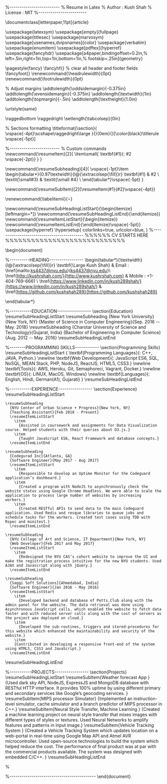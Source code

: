 %-------------------------
% Resume in Latex
% Author : Kush Shah
% License : MIT
%------------------------

\documentclass[letterpaper,11pt]{article}

\usepackage{latexsym}
\usepackage[empty]{fullpage}
\usepackage{titlesec}
\usepackage{marvosym}
\usepackage[usenames,dvipsnames]{color}
\usepackage{verbatim}
\usepackage{enumitem}
\usepackage[pdftex]{hyperref}
\usepackage{fancyhdr}
\usepackage[a4paper,bindingoffset=0.2in,%
            left=.5in,right=1in,top=1in,bottom=1in,%
            footskip=.25in]{geometry}

\pagestyle{fancy}
\fancyhf{} % clear all header and footer fields
\fancyfoot{}
\renewcommand{\headrulewidth}{0pt}
\renewcommand{\footrulewidth}{0pt}

% Adjust margins
\addtolength{\oddsidemargin}{-0.375in}
\addtolength{\evensidemargin}{-0.375in}
\addtolength{\textwidth}{1in}
\addtolength{\topmargin}{-.5in}
\addtolength{\textheight}{1.0in}

\urlstyle{same}

\raggedbottom
\raggedright
\setlength{\tabcolsep}{0in}

% Sections formatting
\titleformat{\section}{
  \vspace{-4pt}\scshape\raggedright\large
}{}{0em}{}[\color{black}\titlerule \vspace{-5pt}]

%-------------------------
% Custom commands
\newcommand{\resumeItem}[2]{
  \item\small{
    \textbf{#1}{: #2 \vspace{-2pt}}
  }
}

\newcommand{\resumeSubheading}[4]{
  \vspace{-1pt}\item
    \begin{tabular*}{0.97\textwidth}{l@{\extracolsep{\fill}}r}
      \textbf{#1} & #2 \\
      \textit{\small#3} & \textit{\small #4} \\
    \end{tabular*}\vspace{-5pt}
}

\newcommand{\resumeSubItem}[2]{\resumeItem{#1}{#2}\vspace{-4pt}}

\renewcommand{\labelitemii}{$\circ$}

\newcommand{\resumeSubHeadingListStart}{\begin{itemize}[leftmargin=*]}
\newcommand{\resumeSubHeadingListEnd}{\end{itemize}}
\newcommand{\resumeItemListStart}{\begin{itemize}}
\newcommand{\resumeItemListEnd}{\end{itemize}\vspace{-5pt}}
\usepackage{hyperref}
\hypersetup{
    colorlinks=true,
    urlcolor=blue,
}
%-------------------------------------------
%%%%%%  CV STARTS HERE  %%%%%%%%%%%%%%%%%%%%%%%%%%%%


\begin{document}

%----------HEADING-----------------
\begin{tabular*}{\textwidth}{l@{\extracolsep{\fill}}r}
  \textbf{\Large Kush Shah} & Email : \href{mailto:ks4437@nyu.edu}{ks4437@nyu.edu}\\
  \href{http://kushrshah.com/}{http://www.kushrshah.com} & Mobile : +1-404-769-6661 \\
  \href{https://www.linkedin.com/in/kush289shah/}{https://www.linkedin.com/in/kush289shah/} & \href{https://github.com/kushshah289}{https://github.com/kushshah289}
  
\end{tabular*}


%-----------EDUCATION-----------------
\section{Education}
  \resumeSubHeadingListStart
    \resumeSubheading
      {New York University}{New York, NY}
      {Master of Science in Computer Engineering}{Sep. 2016 -- May. 2018}
    \resumeSubheading
      {Charotar University of Science and Technology}{Gujarat, India}
      {Bachelor of Engineering in Computer Science}{Aug. 2012 -- May. 2016}
  \resumeSubHeadingListEnd

%--------PROGRAMMING SKILLS------------
\section{Programming Skills}
  \resumeSubHeadingListStart
    {
      \textbf{Programming Languages}{: C++, JAVA, Python.}
      \newline
      \textbf{Web Development}{: JavaScript ES6, SQL, NoSQL, MEAN Stack, PHP, NodeJS, ReactJS, HTML5, CSS3.}
      \newline
      \textbf{Tools}{: AWS, Heroku, Git, Semaphoreci, Vagrant, Docker.}
      \newline
      \textbf{OS}{: LINUX, MacOS, Windows}
      \newline
      \textbf{Languages}{: English, Hindi, German(A1), Gujarati}
    }
  \resumeSubHeadingListEnd

%-----------EXPERIENCE-----------------
\section{Experience}
  \resumeSubHeadingListStart

    \resumeSubheading
      {NYU Center of Urban Science + Progress}{New York, NY}
      {Teaching Assistant}{Feb 2018 - Present}
      \resumeItemListStart
        \item
          {Assisted in coursework and assignments for Data Visualization course. Helped students with their queries about D3.js.}
        \item
          {Taught JavaScript ES6, React Framework and database concepts.}
      \resumeItemListEnd

    \resumeSubheading
      {Codegurad Inc}{Atlanta, GA}
      {Software Engineer}{May 2017 - Aug 2017}
      \resumeItemListStart
        \item
          {Responsible to develop an Uptime Monitor for the Codeguard application’s dashboard.}
        \item
          {Created a program with NodeJS to asynchronously check the website status using Google Chrome Headless. We were able to scale the application to process large number of websites by increasing workers.}
        \item
          {Created RESTful APIs to send data to the main Codeguard application. Used Redis and resque libraries to queue jobs and schedule tasks for the workers. Created test cases using TDD with Rspec and minitest.}
      \resumeItemListEnd

    \resumeSubheading
      {NYU College of Art and Science, IT Department}{New York, NY}
      {Web Developer}{Feb 2017 and May 2017}
      \resumeItemListStart
        \item
          {Redesigned the NYU CAS’s cohort website to improve the UI and make the registration process intuitive for the new NYU students. Used AJAX and Javascript along with jQuery.}
      \resumeItemListEnd

    \resumeSubheading
      {Saggi Soft Solutions}{Ahmedabad, India}
      {Software Engineer}{Jan 2016 - May 2016}
      \resumeItemListStart
        \item
          {Developed backend and database of Petts.Club along with the admin panel for the website. The data retrieval was done using Asynchronous JavaScript calls, which enabled the website to fetch data faster and with reduced server calls along with the cost of servers as the project was deployed on cloud.}
        \item
          {Developed the sub-routines, triggers and stored-procedures for this website which enhanced the maintainability and security of the website.}
        \item
        {Contributed in developing a responsive front-end of the system using HTML5, CSS3 and JavaScript.}
      \resumeItemListEnd

  \resumeSubHeadingListEnd

%-----------PROJECTS-----------------
\section{Projects}
  \resumeSubHeadingListStart
    \resumeSubItem{Weather forecast App }
      {Used dark sky API, NodeJS, ExpressJS and MongoDB database with RESTful HTTP interface. It provides 100\% uptime by using different primary and secondary services like Google’s geocoding services. }
    \resumeSubItem{MIPS processor Simulator}
      {Implemented an instruction-level simulator, cache simulator and a branch predictor of MIPS processor in C++.}
    \resumeSubItem{Neural Style Transfer, Machine Learning }
      {Created a machine learning project on neural style transfer that mixes images with different types of styles or textures. Used Neural Networks to amplify features and patterns in input image.}
    \resumeSubItem{Vehicle Tracking System }
      {Created a Vehicle Tracking System which updates location on a web-portal in real-time using Google Map API and Atmel AVR microcontroller. Used open-source technologies to build the system which helped reduce the cost. The performance of final product was at par with the commercial products available. The system was designed with embedded C/C++. }
  \resumeSubHeadingListEnd

%



%-------------------------------------------
\end{document}
